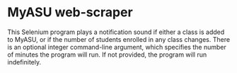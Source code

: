 # MyASU web-scraper

This Selenium program plays a notification sound if either a class is added to MyASU, or if the number of students enrolled in any class changes.
There is an optional integer command-line argument, which specifies the number of minutes the program will run.  If not provided, the program will run indefinitely.
